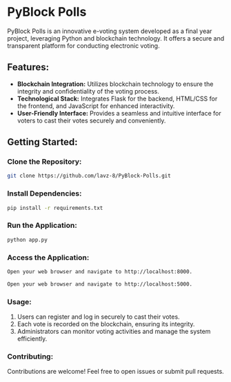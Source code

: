 # PyBlock Polls

PyBlock Polls is an innovative e-voting system developed as a final year project, leveraging Python and blockchain technology. It offers a secure and transparent platform for conducting electronic voting.

## Features:
- **Blockchain Integration:** Utilizes blockchain technology to ensure the integrity and confidentiality of the voting process.
- **Technological Stack:** Integrates Flask for the backend, HTML/CSS for the frontend, and JavaScript for enhanced interactivity.
- **User-Friendly Interface:** Provides a seamless and intuitive interface for voters to cast their votes securely and conveniently.

## Getting Started:

### Clone the Repository:
```bash
git clone https://github.com/lavz-8/PyBlock-Polls.git
```

### Install Dependencies:
```bash
pip install -r requirements.txt
```

### Run the Application:
```bash
python app.py
```

### Access the Application:
```bash
Open your web browser and navigate to http://localhost:8000.
```
```bash
Open your web browser and navigate to http://localhost:5000.
```

### Usage:
1. Users can register and log in securely to cast their votes.
2. Each vote is recorded on the blockchain, ensuring its integrity.
3. Administrators can monitor voting activities and manage the system efficiently.

### Contributing:
Contributions are welcome! Feel free to open issues or submit pull requests.
